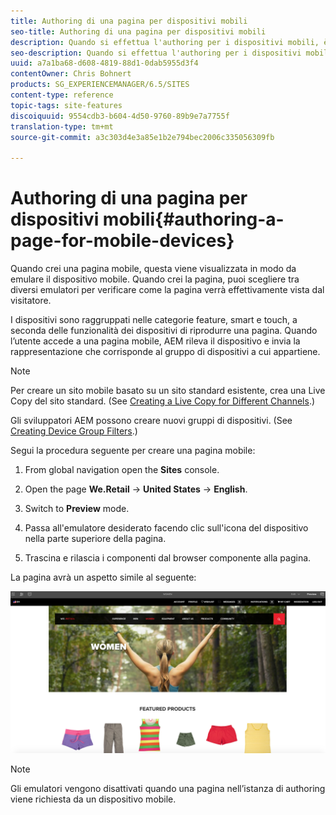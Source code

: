 ```yaml
---
title: Authoring di una pagina per dispositivi mobili
seo-title: Authoring di una pagina per dispositivi mobili
description: Quando si effettua l'authoring per i dispositivi mobili, è possibile alternare tra diversi emulatori per capire che cosa vede l'utente finale
seo-description: Quando si effettua l'authoring per i dispositivi mobili, è possibile alternare tra diversi emulatori per capire che cosa vede l'utente finale
uuid: a7a1ba68-d608-4819-88d1-0dab5955d3f4
contentOwner: Chris Bohnert
products: SG_EXPERIENCEMANAGER/6.5/SITES
content-type: reference
topic-tags: site-features
discoiquuid: 9554cdb3-b604-4d50-9760-89b9e7a7755f
translation-type: tm+mt
source-git-commit: a3c303d4e3a85e1b2e794bec2006c335056309fb

---
```



# Authoring di una pagina per dispositivi mobili{#authoring-a-page-for-mobile-devices}

Quando crei una pagina mobile, questa viene visualizzata in modo da emulare il dispositivo mobile. Quando crei la pagina, puoi scegliere tra diversi emulatori per verificare come la pagina verrà effettivamente vista dal visitatore.

I dispositivi sono raggruppati nelle categorie feature, smart e touch, a seconda delle funzionalità dei dispositivi di riprodurre una pagina. Quando l’utente accede a una pagina mobile, AEM rileva il dispositivo e invia la rappresentazione che corrisponde al gruppo di dispositivi a cui appartiene.

>[!NOTE]
>
>Per creare un sito mobile basato su un sito standard esistente, crea una Live Copy del sito standard. (See [Creating a Live Copy for Different Channels](/help/sites-administering/msm-livecopy.md).)
>
>Gli sviluppatori AEM possono creare nuovi gruppi di dispositivi. (See [Creating Device Group Filters](/help/sites-developing/groupfilters.md).)

Segui la procedura seguente per creare una pagina mobile:

1. From global navigation open the **Sites** console.
1. Open the page **We.Retail** -> **United States** -> **English**.

1. Switch to **Preview** mode.
1. Passa all&#39;emulatore desiderato facendo clic sull&#39;icona del dispositivo nella parte superiore della pagina.
1. Trascina e rilascia i componenti dal browser componente alla pagina.

La pagina avrà un aspetto simile al seguente:

![mobileipademu](assets/mobileipademu.png)

>[!NOTE]
>
>Gli emulatori vengono disattivati quando una pagina nell’istanza di authoring viene richiesta da un dispositivo mobile.

